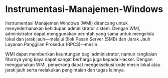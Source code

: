 # Instrumentasi-Manajemen-Windows
Instrumentasi Manajemen Windows (WMI) dirancang untuk menyederhanakan kehidupan administrator sistem. 
Dengan WMI, administrator dapat menggunakan perintah yang sama untuk mengelola lokal dan jarak jauh—melalui Blok Pesan Server (SMB) dan Jarak Jauh
Layanan Panggilan Prosedur (RPCS)—mesin.

WMI dapat memberikan keuntungan bagi administrator, namun rangkaian fiturnya yang kaya dapat sangat berharga
juga kepada Hacker. Dengan menggunakan WMI, penyerang dapat mengeksekusi kode mesin lokal atau jarak jauh serta melakukan pengintaian dan tugas lainnya.

